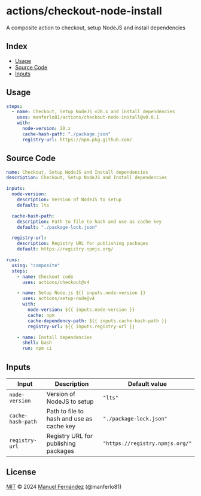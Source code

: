 # actions/checkout-node-install

A composite action to checkout, setup NodeJS and install dependencies

## Index

* [Usage](#usage)
* [Source Code](#source-code)
* [Inputs](#inputs)

## Usage

```yaml
steps:
  - name: Checkout, Setup NodeJS v20.x and Install dependencies
    uses: manferlo81/actions/checkout-node-install@v0.0.1
    with:
      node-version: 20.x
      cache-hash-path: "./package.json"
      registry-url: https://npm.pkg.github.com/
```

## Source Code

```yaml
name: Checkout, Setup NodeJS and Install dependencies
description: Checkout, Setup NodeJS and Install dependencies

inputs:
  node-version:
    description: Version of NodeJS to setup
    default: lts

  cache-hash-path:
    description: Path to file to hash and use as cache key
    default: "./package-lock.json"

  registry-url:
    description: Registry URL for publishing packages
    default: https://registry.npmjs.org/

runs:
  using: "composite"
  steps:
    - name: Checkout code
      uses: actions/checkout@v4

    - name: Setup Node.js ${{ inputs.node-version }}
      uses: actions/setup-node@v4
      with:
        node-version: ${{ inputs.node-version }}
        cache: npm
        cache-dependency-path: ${{ inputs.cache-hash-path }}
        registry-url: ${{ inputs.registry-url }}

    - name: Install dependencies
      shell: bash
      run: npm ci
```

## Inputs

| Input             | Description                               | Default value                   |
| ----------------- | ----------------------------------------- | ------------------------------- |
| `node-version`    | Version of NodeJS to setup                | `"lts"`                         |
| `cache-hash-path` | Path to file to hash and use as cache key | `"./package-lock.json"`         |
| `registry-url`    | Registry URL for publishing packages      | `"https://registry.npmjs.org/"` |

## License

[MIT](../LICENSE) &copy; 2024 [Manuel Fernández](https://github.com/manferlo81) (@manferlo81)
